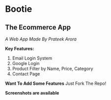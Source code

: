 # Bootie
## The Ecommerce App

*A Web App Made By Prateek Arora*

**Key Features:**
1. Email Login System
2. Google Login
3. Product Filter by Name, Price, Category
4. Contact Page


**Want To Add Some Features**
Just Fork The Repo!

**Screenshots are available**
